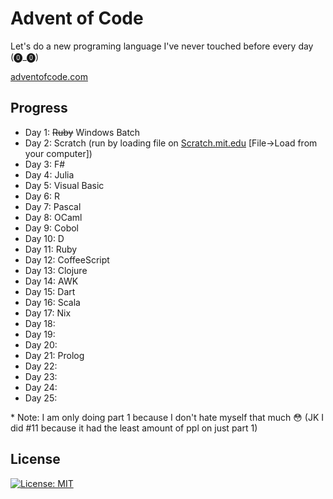 # Advent of Code

Let's do a new programing language I've never touched before every day (⓿_⓿)

[adventofcode.com](https://adventofcode.com/)

## Progress

* Day 1: ~~Ruby~~ Windows Batch
* Day 2: Scratch (run by loading file on [Scratch.mit.edu](https://scratch.mit.edu/projects/editor/?tutorial=getStarted) [File->Load from your computer])
* Day 3: F#
* Day 4: Julia
* Day 5: Visual Basic
* Day 6: R
* Day 7: Pascal
* Day 8: OCaml
* Day 9: Cobol
* Day 10: D
* Day 11: Ruby
* Day 12: CoffeeScript
* Day 13: Clojure
* Day 14: AWK
* Day 15: Dart
* Day 16: Scala
* Day 17: Nix
* Day 18: 
* Day 19: 
* Day 20: 
* Day 21: Prolog
* Day 22: 
* Day 23: 
* Day 24: 
* Day 25: 

\* Note: I am only doing part 1 because I don't hate myself that much 😳 (JK I did #11 because it had the least amount of ppl on just part 1)

## License

[![License: MIT](https://img.shields.io/badge/License-MIT-blue.svg)](https://opensource.org/licenses/MIT) 

